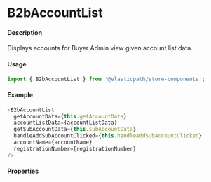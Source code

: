 # B2bAccountList

#### Description

Displays accounts for Buyer Admin view given account list data.

#### Usage

```js
import { B2bAccountList } from '@elasticpath/store-components';
```

#### Example

```js
<B2bAccountList
  getAccountData={this.getAccountData}
  accountListData={accountListData}
  getSubAccountData={this.subAccountData}
  handleAddSubAccountClicked={this.handleAddSubAccountClicked}
  accountName={accountName}
  registrationNumber={registrationNumber}
/>
```

#### Properties

<!-- PROPS -->
